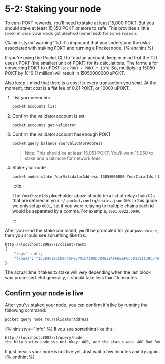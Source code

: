 # 5-2: Staking your node

To earn POKT rewards, you'll need to stake at least 15,000 POKT. But you should stake at least 15,050 POKT or more to safe. This provides a little room in case your node get slashed (penalized) for some reason.

{% hint style="warning" %}
It's important that you understand the risks associated with staking POKT and running a Pocket node.
{% endhint %}

If you're using the Pocket CLI to fund an account, keep in mind that the CLI uses uPOKT (the smallest unit of POKT) for its calculations. The formula for converting POKT to uPOKT is: `uPOKT = POKT * 10^6`. So, multiplying 15050 POKT by 10^6 (1 million) will result in 15050000000 uPOKT.

Also keep it mind that there is a cost for every transaction you send. At the moment, that cost is a flat fee of 0.01 POKT, or 10000 uPOKT.

1. List your accounts
   ```bash
   pocket accounts list
   ```
2. Confirm the validator account is set
    ```bash
    pocket accounts get-validator
    ```
3. Confirm the validator account has enough POKT
    ```bash
    pocket query balance YourValidatorAddress
    ```
    > Note: This should be at least 15,051 POKT. You'll want 15,050 to stake and a bit more for network fees.
4. Stake your node
    ```bash
    pocket nodes stake YourValidatorAddress 15050000000 YourChainIds https://YourNodeDnsName:443 mainnet 10000
    ```

    :::tip

    The `YourChainIds` placeholder above should be a list of relay chain IDs that are defined in your `~/.pocket/config/chains.json` file. In this guide we only setup `0001`, but if you were relaying to multiple chains each id would be separated by a comma. For example, `0001,0022,0040`.

    :::

After you send the stake command, you'll be prompted for your `passphrase`, then you should see something like this:

```bash
http://localhost:8082/v1/client/rawtx
{
    "logs": null,
    "txhash": "155D46196C69F75F85791C4190D384B8BAFFBBEFCC5D1311130C54A1C54435A7"
}
```

The actual time it takes to stake will very depending when the last block was processed. But generally, it should take less than 15 minutes.

## Confirm your node is live

After you've staked your node, you can confirm it's live by running the following command:

```bash
pocket query node YourValidatorAddress
```

{% hint style="info" %}
If you see something like this:

```bash
http://localhost:8082/v1/query/node
the http status code was not okay: 400, and the status was: 400 Bad Request, with a response of {"code":400,"message":"validator not found for 07f5084ab5f5246d747fd1154d5d4387ee5a7111"}
```

It just means your node is not live yet. Just wait a few minutes and try again.
{% endhint %}


